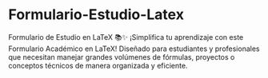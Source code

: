 # Formulario-Estudio-Latex
Formulario de Estudio en LaTeX 📚✨ ¡Simplifica tu aprendizaje con este Formulario Académico en LaTeX! Diseñado para estudiantes y profesionales que necesitan manejar grandes volúmenes de fórmulas, proyectos o conceptos técnicos de manera organizada y eficiente.
